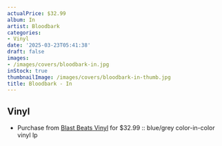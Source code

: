 ```yaml
---
actualPrice: $32.99
album: In
artist: Bloodbark
categories:
- Vinyl
date: '2025-03-23T05:41:38'
draft: false
images:
- /images/covers/bloodbark-in.jpg
inStock: true
thumbnailImage: /images/covers/bloodbark-in-thumb.jpg
title: Bloodbark - In
---
```


## Vinyl
* Purchase from [Blast Beats Vinyl](https://blastbeatsvinyl.com/products/bloodbark-bonebranches-blue-grey-color-in-color-vinyl-lp-1) for $32.99 :: blue/grey color-in-color vinyl lp

